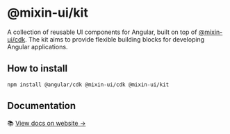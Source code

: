 # @mixin-ui/kit

A collection of reusable UI components for Angular, built on top of [@mixin-ui/cdk](https://github.com/CORETEQ/mixin-ui/tree/main/libs/cdk/). The kit aims to provide flexible building blocks for developing Angular applications.

## How to install

```
npm install @angular/cdk @mixin-ui/cdk @mixin-ui/kit
```

## Documentation

📚 [View docs on website →](https://mixin-ui.dev/)
